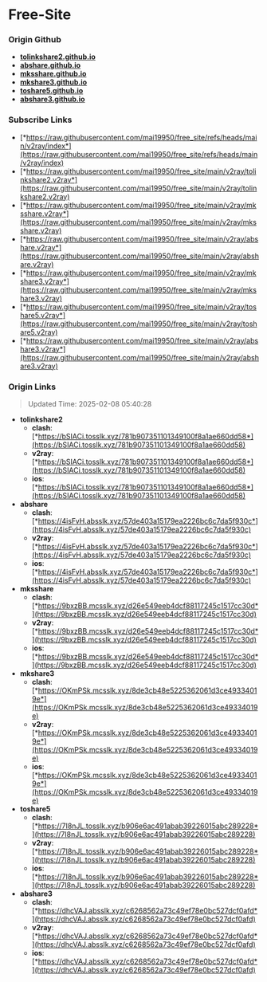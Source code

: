 # Free-Site

### Origin Github

- [**tolinkshare2.github.io**](https://github.com/tolinkshare2/tolinkshare2.github.io)
- [**abshare.github.io**](https://github.com/abshare/abshare.github.io)
- [**mksshare.github.io**](https://github.com/mksshare/mksshare.github.io)
- [**mkshare3.github.io**](https://github.com/mkshare3/mkshare3.github.io)
- [**toshare5.github.io**](https://github.com/toshare5/toshare5.github.io)
- [**abshare3.github.io**](https://github.com/abshare3/abshare3.github.io)

### Subscribe Links

- [*https://raw.githubusercontent.com/mai19950/free_site/refs/heads/main/v2ray/index*](https://raw.githubusercontent.com/mai19950/free_site/refs/heads/main/v2ray/index)
- [*https://raw.githubusercontent.com/mai19950/free_site/main/v2ray/tolinkshare2.v2ray*](https://raw.githubusercontent.com/mai19950/free_site/main/v2ray/tolinkshare2.v2ray)
- [*https://raw.githubusercontent.com/mai19950/free_site/main/v2ray/mksshare.v2ray*](https://raw.githubusercontent.com/mai19950/free_site/main/v2ray/mksshare.v2ray)
- [*https://raw.githubusercontent.com/mai19950/free_site/main/v2ray/abshare.v2ray*](https://raw.githubusercontent.com/mai19950/free_site/main/v2ray/abshare.v2ray)
- [*https://raw.githubusercontent.com/mai19950/free_site/main/v2ray/mkshare3.v2ray*](https://raw.githubusercontent.com/mai19950/free_site/main/v2ray/mkshare3.v2ray)
- [*https://raw.githubusercontent.com/mai19950/free_site/main/v2ray/toshare5.v2ray*](https://raw.githubusercontent.com/mai19950/free_site/main/v2ray/toshare5.v2ray)
- [*https://raw.githubusercontent.com/mai19950/free_site/main/v2ray/abshare3.v2ray*](https://raw.githubusercontent.com/mai19950/free_site/main/v2ray/abshare3.v2ray)

### Origin Links

> Updated Time: 2025-02-08 05:40:28

- **tolinkshare2**
  - **clash**: [*https://bSIACi.tosslk.xyz/781b907351101349100f8a1ae660dd58*](https://bSIACi.tosslk.xyz/781b907351101349100f8a1ae660dd58)
  - **v2ray**: [*https://bSIACi.tosslk.xyz/781b907351101349100f8a1ae660dd58*](https://bSIACi.tosslk.xyz/781b907351101349100f8a1ae660dd58)
  - **ios**: [*https://bSIACi.tosslk.xyz/781b907351101349100f8a1ae660dd58*](https://bSIACi.tosslk.xyz/781b907351101349100f8a1ae660dd58)
- **abshare**
  - **clash**: [*https://4isFvH.absslk.xyz/57de403a15179ea2226bc6c7da5f930c*](https://4isFvH.absslk.xyz/57de403a15179ea2226bc6c7da5f930c)
  - **v2ray**: [*https://4isFvH.absslk.xyz/57de403a15179ea2226bc6c7da5f930c*](https://4isFvH.absslk.xyz/57de403a15179ea2226bc6c7da5f930c)
  - **ios**: [*https://4isFvH.absslk.xyz/57de403a15179ea2226bc6c7da5f930c*](https://4isFvH.absslk.xyz/57de403a15179ea2226bc6c7da5f930c)
- **mksshare**
  - **clash**: [*https://9bxzBB.mcsslk.xyz/d26e549eeb4dcf88117245c1517cc30d*](https://9bxzBB.mcsslk.xyz/d26e549eeb4dcf88117245c1517cc30d)
  - **v2ray**: [*https://9bxzBB.mcsslk.xyz/d26e549eeb4dcf88117245c1517cc30d*](https://9bxzBB.mcsslk.xyz/d26e549eeb4dcf88117245c1517cc30d)
  - **ios**: [*https://9bxzBB.mcsslk.xyz/d26e549eeb4dcf88117245c1517cc30d*](https://9bxzBB.mcsslk.xyz/d26e549eeb4dcf88117245c1517cc30d)
- **mkshare3**
  - **clash**: [*https://OKmPSk.mcsslk.xyz/8de3cb48e5225362061d3ce49334019e*](https://OKmPSk.mcsslk.xyz/8de3cb48e5225362061d3ce49334019e)
  - **v2ray**: [*https://OKmPSk.mcsslk.xyz/8de3cb48e5225362061d3ce49334019e*](https://OKmPSk.mcsslk.xyz/8de3cb48e5225362061d3ce49334019e)
  - **ios**: [*https://OKmPSk.mcsslk.xyz/8de3cb48e5225362061d3ce49334019e*](https://OKmPSk.mcsslk.xyz/8de3cb48e5225362061d3ce49334019e)
- **toshare5**
  - **clash**: [*https://7I8nJL.tosslk.xyz/b906e6ac491abab39226015abc289228*](https://7I8nJL.tosslk.xyz/b906e6ac491abab39226015abc289228)
  - **v2ray**: [*https://7I8nJL.tosslk.xyz/b906e6ac491abab39226015abc289228*](https://7I8nJL.tosslk.xyz/b906e6ac491abab39226015abc289228)
  - **ios**: [*https://7I8nJL.tosslk.xyz/b906e6ac491abab39226015abc289228*](https://7I8nJL.tosslk.xyz/b906e6ac491abab39226015abc289228)
- **abshare3**
  - **clash**: [*https://dhcVAJ.absslk.xyz/c6268562a73c49ef78e0bc527dcf0afd*](https://dhcVAJ.absslk.xyz/c6268562a73c49ef78e0bc527dcf0afd)
  - **v2ray**: [*https://dhcVAJ.absslk.xyz/c6268562a73c49ef78e0bc527dcf0afd*](https://dhcVAJ.absslk.xyz/c6268562a73c49ef78e0bc527dcf0afd)
  - **ios**: [*https://dhcVAJ.absslk.xyz/c6268562a73c49ef78e0bc527dcf0afd*](https://dhcVAJ.absslk.xyz/c6268562a73c49ef78e0bc527dcf0afd)
